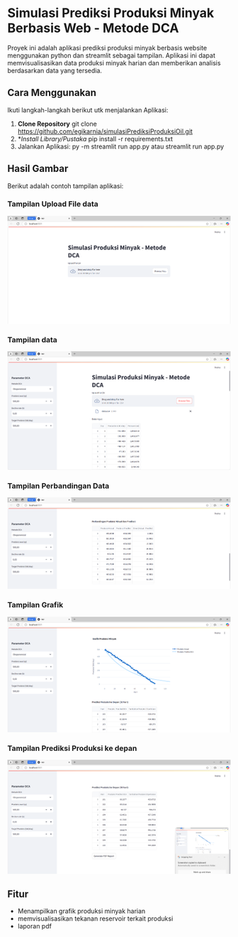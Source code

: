# Simulasi Prediksi Produksi Minyak Berbasis Web - Metode DCA
Proyek ini adalah aplikasi prediksi produksi minyak berbasis website menggunakan python dan streamlit sebagai tampilan. Aplikasi ini dapat memvisualisasikan data produksi minyak harian dan memberikan analisis berdasarkan data yang tersedia.

## Cara Menggunakan
Ikuti langkah-langkah berikut utk menjalankan Aplikasi:
1. **Clone Repository**
   git clone https://github.com/egikarnia/simulasiPrediksiProduksiOil.git
2. **Install Library/Pustaka* 
   pip install -r requirements.txt
3. Jalankan Aplikasi:
   py -m streamlit run app.py
   atau
   streamlit run app.py

## Hasil Gambar
Berikut adalah contoh tampilan aplikasi:
### Tampilan Upload File data
![Upload File](hasil/uploadFile.png)

### Tampilan data
![Upload File](hasil/tampilanData.png)

### Tampilan Perbandingan Data
![Upload File](hasil/perbandingan_data_aktual_prediksi.png)

### Tampilan Grafik
![Upload File](hasil/grafik.png)

### Tampilan Prediksi Produksi ke depan
![Upload File](hasil/prediksi.png)

## Fitur
- Menampilkan grafik produksi minyak harian
- memvisualisasikan tekanan reservoir terkait produksi
- laporan pdf
